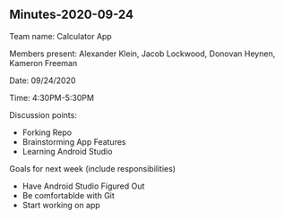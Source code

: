 ## Minutes-2020-09-24

Team name: Calculator App

Members present: Alexander Klein, Jacob Lockwood, Donovan Heynen, Kameron Freeman

Date: 09/24/2020

Time: 4:30PM-5:30PM

Discussion points: 

* Forking Repo
* Brainstorming App Features
* Learning Android Studio

Goals for next week (include responsibilities)

* Have Android Studio Figured Out
* Be comfortablde with Git
* Start working on app
